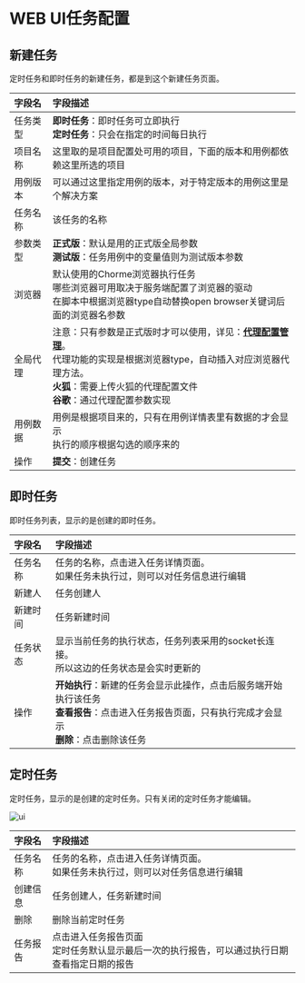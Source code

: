 # WEB UI任务配置

## 新建任务

定时任务和即时任务的新建任务，都是到这个新建任务页面。

| 字段名 | 字段描述 |
| :-- | :--  |
| 任务类型 | **即时任务**：即时任务可立即执行 <br />**定时任务**：只会在指定的时间每日执行  |
| 项目名称 | 这里取的是项目配置处可用的项目，下面的版本和用例都依赖这里所选的项目 |
| 用例版本 | 可以通过这里指定用例的版本，对于特定版本的用例这里是个解决方案 |
| 任务名称 | 该任务的名称 |
| 参数类型 | **正式版**：默认是用的正式版全局参数 <br />**测试版**：任务用例中的变量值则为测试版本参数 |
| 浏览器 | 默认使用的Chorme浏览器执行任务 <br />哪些浏览器可用取决于服务端配置了浏览器的驱动 <br />在脚本中根据浏览器type自动替换open browser关键词后面的浏览器名参数 |
| 全局代理 | 注意：只有参数是正式版时才可以使用，详见：**[代理配置管理](/ui_proxy/)**。 <br />代理功能的实现是根据浏览器type，自动插入对应浏览器代理方法。 <br />**火狐**：需要上传火狐的代理配置文件 <br />**谷歌**：通过代理配置参数实现 |
| 用例数据 | 用例是根据项目来的，只有在用例详情表里有数据的才会显示 <br />执行的顺序根据勾选的顺序来的 |
| 操作 | **提交**：创建任务 |

## 即时任务

即时任务列表，显示的是创建的即时任务。

| 字段名 | 字段描述 |
| :-- | :--  |
| 任务名称 | 任务的名称，点击进入任务详情页面。<br />如果任务未执行过，则可以对任务信息进行编辑 |
| 新建人 | 任务创建人 |
| 新建时间 | 任务新建时间 |
| 任务状态 | 显示当前任务的执行状态，任务列表采用的socket长连接。<br />所以这边的任务状态是会实时更新的 |
| 操作 | **开始执行**：新建的任务会显示此操作，点击后服务端开始执行该任务 <br />**查看报告**：点击进入任务报告页面，只有执行完成才会显示 <br />**删除**：点击删除该任务 |


## 定时任务

定时任务，显示的是创建的定时任务。只有关闭的定时任务才能编辑。

![ui](/img/timing.png)

| 字段名 | 字段描述 |
| :-- | :--  |
| 任务名称 | 任务的名称，点击进入任务详情页面。<br />如果任务未执行过，则可以对任务信息进行编辑 |
| 创建信息 | 任务创建人，任务新建时间 |
| 删除 | 删除当前定时任务 |
| 任务报告 | 点击进入任务报告页面 <br />定时任务默认显示最后一次的执行报告，可以通过执行日期查看指定日期的报告 |
